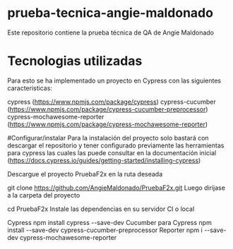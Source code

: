 # prueba-tecnica-angie-maldonado
Este repositorio contiene la prueba técnica de QA de Angie Maldonado

# Tecnologias utilizadas
Para esto se ha implementado un proyecto en Cypress con las siguientes caracteristicas:

cypress (https://www.npmjs.com/package/cypress)
cypress-cucumber (https://www.npmjs.com/package/cypress-cucumber-preprocessor)
cypress-mochawesome-reporter (https://www.npmjs.com/package/cypress-mochawesome-reporter)

#Configurar/instalar
Para la instalación del proyecto solo bastará con descargar el repositorio y tener configurado previamente las herramientas para cypress las cuales las puede consultar en la documentación inicial (https://docs.cypress.io/guides/getting-started/installing-cypress)

Descargue el proyecto PruebaF2x en la ruta deseada

  git clone https://github.com/AngieMaldonado/PruebaF2x.git
Luego dirijase a la carpeta del proyecto

 cd PruebaF2x
Instale las dependencias en su servidor CI o local

Cypress
 npm install cypress --save-dev
Cucumber para Cypress
 npm install --save-dev cypress-cucumber-preprocessor
Reporter
 npm i --save-dev cypress-mochawesome-reporter
